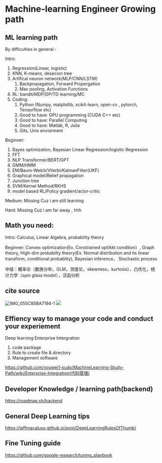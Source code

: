 # Machine-learning Engineer Growing path

ML learning path
--
By difficulties in general :

Intro: 
  1. Regression(Linear, logistic)
  2. KNN, K-means, desecion tree 
  3. Artifical neuron network(MLP/CNN/LSTM)
      1. Backpropagation, Forward Propergation
      2. Max pooling, Activation Functions
  4.  RL: bandit/MDP/DP/TD learning/MC
  5. Coding:
      1. Python (Numpy, matplotlib, scikit-learn, open-cv , pytorch, Tensorflow etc) 
      2. Good to have: GPU programming (CUDA C++ etc)
      3. Good to have: Parallel Computing 
      4. Good to have: Matlab, R, Julia
      5. Gits, Unix enviorment

Beginner:

  1. Bayes optimization,  Bayesian Linear Regression/logistic Regression
  2. FFT
  3. NLP Transformer/BERT/GPT
  4. GMM/HMM
  5. EM/Baum-Welch/Viterbi/KalmanFilter(UKF)
  6. Graphical model/Belief propagation
  7. Junction tree
  8. SVM/Kernel Method/RKHS
  9. model based RL/Policy gradient/actor-critic


Medium: 
  Missing Cuz i am still learning

Hard:
  Missing Cuz i am far away , hhh
  
Math you need:
--
  Intro: Calculus, Linear Algebra, probability theory
  
  Beginner: Convex optimization(Ex. Constrained opt/kkt condition）, Graph theory, High-dim probabilty theory(Ex. Normal distribution and its linear transform, conditional probablity), Bayesian inference， Stochastic process

  中级：概率论（数族分布，GLM，测度论，skewness，kurtosis），凸优化，统计力学（spin glass model），泛函分析

## cite source
![IMG_055C85BA7194-1](https://github.com/youwei1-sudo/MachineLearning-Study-Path/assets/45375571/2fc27e58-094a-4cce-a3eb-45c4e127f9a1)
![ ](https://github.com/youwei1-sudo/MachineLearning-Study-Path/assets/45375571/37d43689-f895-4035-aed8-95aca0514fec)

## Effiency way to manage your code and conduct your experiement
Deep learning Enterprise Intergration
1. code package
2. Rule to create file & directory 
3. Management software

https://github.com/youwei1-sudo/MachineLearning-Study-Path/wiki/Enterprise-Integration(代码管理)

## Developer Knowledge / learning path(backend)
https://roadmap.sh/backend

## General Deep Learning tips
https://jeffmacaluso.github.io/post/DeepLearningRulesOfThumb/


## Fine Tuning guide
https://github.com/google-research/tuning_playbook
